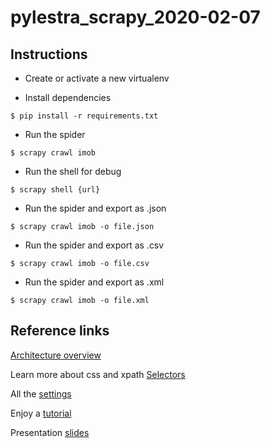 # pylestra_scrapy_2020-02-07

## Instructions
- Create or activate a new virtualenv

- Install dependencies
```
$ pip install -r requirements.txt
```

- Run the spider
```
$ scrapy crawl imob
```

- Run the shell for debug
```
$ scrapy shell {url}
```

- Run the spider and export as .json
```
$ scrapy crawl imob -o file.json
```

- Run the spider and export as .csv
```
$ scrapy crawl imob -o file.csv
```

- Run the spider and export as .xml
```
$ scrapy crawl imob -o file.xml
```

## Reference links
[Architecture overview](https://docs.scrapy.org/en/latest/topics/architecture.html)

Learn more about css and xpath [Selectors](https://docs.scrapy.org/en/latest/topics/selectors.html)

All the [settings](https://docs.scrapy.org/en/latest/topics/settings.html)

Enjoy a [tutorial](https://docs.scrapy.org/en/latest/intro/tutorial.html)

Presentation [slides](https://docs.google.com/presentation/d/1kjbGdGtlbVXzjUgnqMARgsRA8Gdy7G5v1PARVUU1cX0/edit?usp=sharing)

